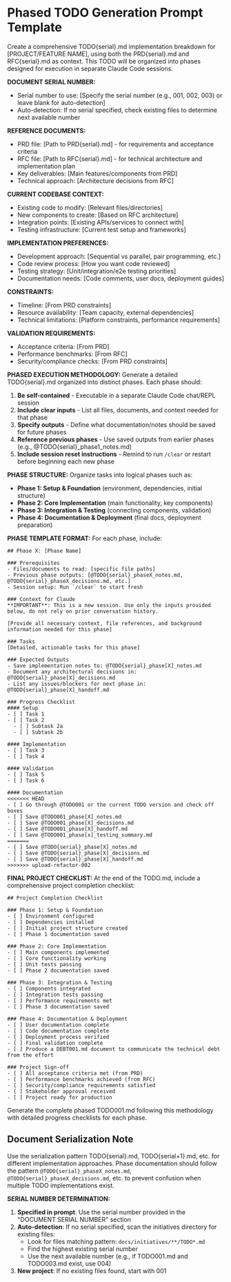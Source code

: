 # Phased TODO Generation Prompt Template

Create a comprehensive TODO{serial}.md implementation breakdown for [PROJECT/FEATURE NAME], using both the PRD{serial}.md and RFC{serial}.md as context. This TODO will be organized into phases designed for execution in separate Claude Code sessions.

**DOCUMENT SERIAL NUMBER:**
- Serial number to use: [Specify the serial number (e.g., 001, 002, 003) or leave blank for auto-detection]
- Auto-detection: If no serial specified, check existing files to determine next available number

**REFERENCE DOCUMENTS:**
- PRD file: [Path to PRD{serial}.md] - for requirements and acceptance criteria
- RFC file: [Path to RFC{serial}.md] - for technical architecture and implementation plan
- Key deliverables: [Main features/components from PRD]
- Technical approach: [Architecture decisions from RFC]

**CURRENT CODEBASE CONTEXT:**
- Existing code to modify: [Relevant files/directories]
- New components to create: [Based on RFC architecture]
- Integration points: [Existing APIs/services to connect with]
- Testing infrastructure: [Current test setup and frameworks]

**IMPLEMENTATION PREFERENCES:**
- Development approach: [Sequential vs parallel, pair programming, etc.]
- Code review process: [How you want code reviewed]
- Testing strategy: [Unit/integration/e2e testing priorities]
- Documentation needs: [Code comments, user docs, deployment guides]

**CONSTRAINTS:**
- Timeline: [From PRD constraints]
- Resource availability: [Team capacity, external dependencies]
- Technical limitations: [Platform constraints, performance requirements]

**VALIDATION REQUIREMENTS:**
- Acceptance criteria: [From PRD]
- Performance benchmarks: [From RFC]
- Security/compliance checks: [From PRD constraints]

**PHASED EXECUTION METHODOLOGY:**
Generate a detailed TODO{serial}.md organized into distinct phases. Each phase should:

1. **Be self-contained** - Executable in a separate Claude Code chat/REPL session
2. **Include clear inputs** - List all files, documents, and context needed for that phase
3. **Specify outputs** - Define what documentation/notes should be saved for future phases
4. **Reference previous phases** - Use saved outputs from earlier phases (e.g., @TODO{serial}_phase1_notes.md)
5. **Include session reset instructions** - Remind to run `/clear` or restart before beginning each new phase

**PHASE STRUCTURE:**
Organize tasks into logical phases such as:
- **Phase 1: Setup & Foundation** (environment, dependencies, initial structure)
- **Phase 2: Core Implementation** (main functionality, key components)
- **Phase 3: Integration & Testing** (connecting components, validation)
- **Phase 4: Documentation & Deployment** (final docs, deployment preparation)

**PHASE TEMPLATE FORMAT:**
For each phase, include:
```
## Phase X: [Phase Name]

### Prerequisites
- Files/documents to read: [specific file paths]
- Previous phase outputs: [@TODO{serial}_phaseX_notes.md, @TODO{serial}_phaseX_decisions.md, etc.]
- Session setup: Run `/clear` to start fresh

### Context for Claude
**IMPORTANT**: This is a new session. Use only the inputs provided below, do not rely on prior conversation history.

[Provide all necessary context, file references, and background information needed for this phase]

### Tasks
[Detailed, actionable tasks for this phase]

### Expected Outputs
- Save implementation notes to: @TODO{serial}_phase[X]_notes.md
- Document any architectural decisions in: @TODO{serial}_phase[X]_decisions.md
- List any issues/blockers for next phase in: @TODO{serial}_phase[X]_handoff.md

### Progress Checklist
#### Setup
- [ ] Task 1
- [ ] Task 2
  - [ ] Subtask 2a
  - [ ] Subtask 2b

#### Implementation
- [ ] Task 3
- [ ] Task 4

#### Validation
- [ ] Task 5
- [ ] Task 6

#### Documentation
<<<<<<< HEAD
- [ ] Go through @TODO001 or the current TODO version and check off boxes
- [ ] Save @TODO001_phase[X]_notes.md
- [ ] Save @TODO001_phase[X]_decisions.md
- [ ] Save @TODO001_phase[X]_handoff.md
- [ ] Save @TODO001_phase[x]_testing_summary.md
=======
- [ ] Save @TODO{serial}_phase[X]_notes.md
- [ ] Save @TODO{serial}_phase[X]_decisions.md
- [ ] Save @TODO{serial}_phase[X]_handoff.md
>>>>>>> upload-refactor-002
```

**FINAL PROJECT CHECKLIST:**
At the end of the TODO.md, include a comprehensive project completion checklist:

```
## Project Completion Checklist

### Phase 1: Setup & Foundation
- [ ] Environment configured
- [ ] Dependencies installed
- [ ] Initial project structure created
- [ ] Phase 1 documentation saved

### Phase 2: Core Implementation
- [ ] Main components implemented
- [ ] Core functionality working
- [ ] Unit tests passing
- [ ] Phase 2 documentation saved

### Phase 3: Integration & Testing
- [ ] Components integrated
- [ ] Integration tests passing
- [ ] Performance requirements met
- [ ] Phase 3 documentation saved

### Phase 4: Documentation & Deployment
- [ ] User documentation complete
- [ ] Code documentation complete
- [ ] Deployment process verified
- [ ] Final validation complete
- [ ] Produce a DEBT001.md document to communicate the technical debt from the effort

### Project Sign-off
- [ ] All acceptance criteria met (from PRD)
- [ ] Performance benchmarks achieved (from RFC)
- [ ] Security/compliance requirements satisfied
- [ ] Stakeholder approval received
- [ ] Project ready for production
```

Generate the complete phased TODO001.md following this methodology with detailed progress checklists for each phase.

## Document Serialization Note
Use the serialization pattern TODO{serial}.md, TODO{serial+1}.md, etc. for different implementation approaches. Phase documentation should follow the pattern `@TODO{serial}_phaseX_notes.md`, `@TODO{serial}_phaseX_decisions.md`, etc. to prevent confusion when multiple TODO implementations exist.

**SERIAL NUMBER DETERMINATION:**
1. **Specified in prompt**: Use the serial number provided in the "DOCUMENT SERIAL NUMBER" section
2. **Auto-detection**: If no serial specified, scan the initiatives directory for existing files:
   - Look for files matching pattern: `docs/initiatives/**/TODO*.md`
   - Find the highest existing serial number
   - Use the next available number (e.g., if TODO001.md and TODO003.md exist, use 004)
3. **New project**: If no existing files found, start with 001